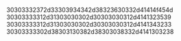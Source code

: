 30303332372d33303934342d38323630332d41414f454d 
30303333312d31303030302d30303030312d4141323539 
30303333312d31303030302d30303030312d4141343233
30303333302d38303130382d38303038332d4141303238 
